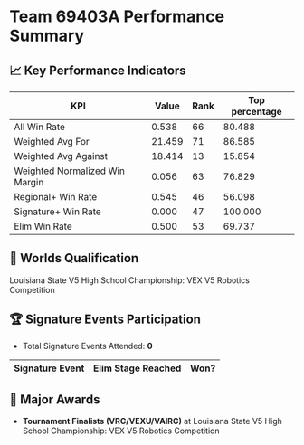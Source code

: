 # Team 69403A Performance Summary

## 📈 Key Performance Indicators
| KPI | Value | Rank | Top percentage |
| --- | ----- | ---- | ----- |
| All Win Rate | 0.538 | 66 | 80.488 |
| Weighted Avg For | 21.459 | 71 | 86.585 |
| Weighted Avg Against | 18.414 | 13 | 15.854 |
| Weighted Normalized Win Margin | 0.056 | 63 | 76.829 |
| Regional+ Win Rate | 0.545 | 46 | 56.098 |
| Signature+ Win Rate | 0.000 | 47 | 100.000 |
| Elim Win Rate | 0.500 | 53 | 69.737 |


## 🎯 Worlds Qualification
Louisiana State V5 High School Championship: VEX V5 Robotics Competition

## 🏆 Signature Events Participation
- Total Signature Events Attended: **0**

| Signature Event | Elim Stage Reached | Won? |
|:----------------|:-------------------|:----|


## 🥇 Major Awards
- **Tournament Finalists (VRC/VEXU/VAIRC)** at Louisiana State V5 High School Championship: VEX V5 Robotics Competition

